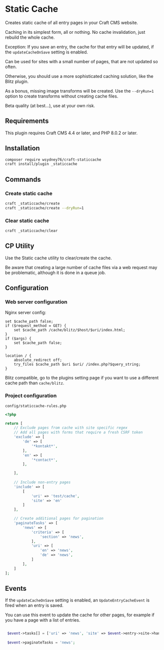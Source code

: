 # Static Cache

Creates static cache of all entry pages in your Craft CMS website.

Caching in its simplest form, all or nothing. No cache invalidation, just rebuild the whole cache.

Exception: If you save an entry, the cache for that entry will be updated, if the `updateCacheOnSave` setting is enabled.

Can be used for sites with a small number of pages, that are not updated so often.

Otherwise, you should use a more sophisticated caching solution, like the Blitz plugin.

As a bonus, missing image transforms will be created. Use the `--dryRun=1` option to create transforms without creating cache files.

Beta quality (at best...), use at your own risk.

## Requirements

This plugin requires Craft CMS 4.4 or later, and PHP 8.0.2 or later.


## Installation

```bash
composer require wsydney76/craft-staticcache
craft install/plugin _staticcache
```

## Commands

### Create static cache

```bash
craft _staticcache/create
craft _staticcache/create --dryRun=1
```

### Clear static cache

```bash
craft _staticcache/clear
```

## CP Utility

Use the Static cache utility to clear/create the cache. 

Be aware that creating a large number of cache files via a web request may be problematic, although it is done in a queue job.

## Configuration

### Web server configuration

Nginx server config:

```nginx
set $cache_path false;
if ($request_method = GET) {
    set $cache_path /cache/blitz/$host/$uri/index.html;
}
if ($args) {
    set $cache_path false;
}

location / {
    absolute_redirect off;
    try_files $cache_path $uri $uri/ /index.php?$query_string;
}
```

Blitz compatible, go to the plugins setting page if you want to use a different cache path than `cache/blitz`.

### Project configuration

`config/staticcache-rules.php`

```php
<?php

return [
    // Exclude pages from cache with site specific regex
    // Add all pages with forms that require a fresh CSRF token
    'exclude' => [
        'de' => [
            '*kontakt*',
        ],
        'en' => [
            '*contact*',
        ],

    ],
    
    // Include non-entry pages
    'include' => [
        [
            'uri' => 'test/cache', 
            'site' => 'en'
        ]
    ],    

    // Create additional pages for pagination
    'paginateTasks' => [
        'news' => [
            'criteria' => [
                'section' => 'news',
            ],
            'uri' => [
                'en' => 'news',
                'de' => 'news',
            ]
        ],
    ]
];
```

## Events

If the `updateCacheOnSave` setting is enabled, an `UpdateEntryCacheEvent` is fired when an entry is saved.

You can use this event to update the cache for other pages, for example if you have a page with a list of entries.

```php

 $event->tasks[] = ['uri' => 'news', 'site' => $event->entry->site->handle];
 
 $event->paginateTasks = 'news';

```
